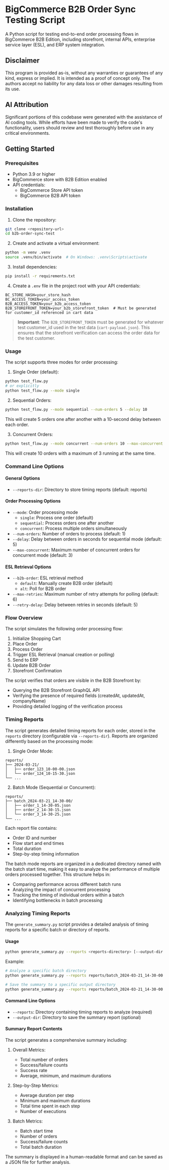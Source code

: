 # BigCommerce B2B Order Sync Testing Script

A Python script for testing end-to-end order processing flows in BigCommerce B2B Edition, including storefront, internal APIs, enterprise service layer (ESL), and ERP system integration.

## Disclaimer

This program is provided as-is, without any warranties or guarantees of any kind, express or implied. It is intended as a proof of concept only. The authors accept no liability for any data loss or other damages resulting from its use.

## AI Attribution

Significant portions of this codebase were generated with the assistance of AI coding tools. While efforts have been made to verify the code's functionality, users should review and test thoroughly before use in any critical environments.

## Getting Started

### Prerequisites

- Python 3.9 or higher
- BigCommerce store with B2B Edition enabled
- API credentials:
  - BigCommerce Store API token
  - BigCommerce B2B API token

### Installation

1. Clone the repository:
```bash
git clone <repository-url>
cd b2b-order-sync-test
```

2. Create and activate a virtual environment:
```bash
python -m venv .venv
source .venv/bin/activate  # On Windows: .venv\Scripts\activate
```

3. Install dependencies:
```bash
pip install -r requirements.txt
```

4. Create a `.env` file in the project root with your API credentials:
```
BC_STORE_HASH=your_store_hash
BC_ACCESS_TOKEN=your_access_token
B2B_ACCESS_TOKEN=your_b2b_access_token
B2B_STOREFRONT_TOKEN=your_b2b_storefront_token  # Must be generated for customer_id referenced in cart data
```

> **Important**: The `B2B_STOREFRONT_TOKEN` must be generated for whatever test customer_id used in the test data (`cart-payload.json`). This ensures that the storefront verification can access the order data for the test customer.

### Usage

The script supports three modes for order processing:

1. Single Order (default):
```bash
python test_flow.py
# or explicitly
python test_flow.py --mode single
```

2. Sequential Orders:
```bash
python test_flow.py --mode sequential --num-orders 5 --delay 10
```
This will create 5 orders one after another with a 10-second delay between each order.

3. Concurrent Orders:
```bash
python test_flow.py --mode concurrent --num-orders 10 --max-concurrent 3
```
This will create 10 orders with a maximum of 3 running at the same time.

### Command Line Options

#### General Options
- `--reports-dir`: Directory to store timing reports (default: reports)

#### Order Processing Options
- `--mode`: Order processing mode
  - `single`: Process one order (default)
  - `sequential`: Process orders one after another
  - `concurrent`: Process multiple orders simultaneously
- `--num-orders`: Number of orders to process (default: 1)
- `--delay`: Delay between orders in seconds for sequential mode (default: 5)
- `--max-concurrent`: Maximum number of concurrent orders for concurrent mode (default: 3)

#### ESL Retrieval Options
- `--b2b-order`: ESL retrieval method
  - `default`: Manually create B2B order (default)
  - `alt`: Poll for B2B order
- `--max-retries`: Maximum number of retry attempts for polling (default: 6)
- `--retry-delay`: Delay between retries in seconds (default: 5)

### Flow Overview

The script simulates the following order processing flow:

1. Initialize Shopping Cart
2. Place Order
3. Process Order
4. Trigger ESL Retrieval (manual creation or polling)
5. Send to ERP
6. Update B2B Order
7. Storefront Confirmation

The script verifies that orders are visible in the B2B Storefront by:
- Querying the B2B Storefront GraphQL API
- Verifying the presence of required fields (createdAt, updatedAt, companyName)
- Providing detailed logging of the verification process

### Timing Reports

The script generates detailed timing reports for each order, stored in the `reports` directory (configurable via `--reports-dir`). Reports are organized differently based on the processing mode:

1. Single Order Mode:
```
reports/
├── 2024-03-21/
│   ├── order_123_10-00-00.json
│   └── order_124_10-15-30.json
└── ...
```

2. Batch Mode (Sequential or Concurrent):
```
reports/
├── batch_2024-03-21_14-30-00/
│   ├── order_1_14-30-05.json
│   ├── order_2_14-30-15.json
│   └── order_3_14-30-25.json
└── ...
```

Each report file contains:
- Order ID and number
- Flow start and end times
- Total duration
- Step-by-step timing information

The batch mode reports are organized in a dedicated directory named with the batch start time, making it easy to analyze the performance of multiple orders processed together. This structure helps in:
- Comparing performance across different batch runs
- Analyzing the impact of concurrent processing
- Tracking the timing of individual orders within a batch
- Identifying bottlenecks in batch processing

### Analyzing Timing Reports

The `generate_summary.py` script provides a detailed analysis of timing reports for a specific batch or directory of reports.

#### Usage

```bash
python generate_summary.py --reports <reports-directory> [--output-dir <output-directory>]
```

Example:
```bash
# Analyze a specific batch directory
python generate_summary.py --reports reports/batch_2024-03-21_14-30-00

# Save the summary to a specific output directory
python generate_summary.py --reports reports/batch_2024-03-21_14-30-00 --output-dir summaries
```

#### Command Line Options

- `--reports`: Directory containing timing reports to analyze (required)
- `--output-dir`: Directory to save the summary report (optional)

#### Summary Report Contents

The script generates a comprehensive summary including:

1. Overall Metrics:
   - Total number of orders
   - Success/failure counts
   - Success rate
   - Average, minimum, and maximum durations

2. Step-by-Step Metrics:
   - Average duration per step
   - Minimum and maximum durations
   - Total time spent in each step
   - Number of executions

3. Batch Metrics:
   - Batch start time
   - Number of orders
   - Success/failure counts
   - Total batch duration

The summary is displayed in a human-readable format and can be saved as a JSON file for further analysis.
